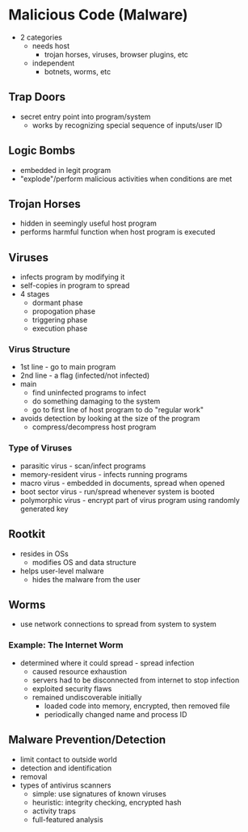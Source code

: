 # Malicious Code (Malware)
- 2 categories
    - needs host
        - trojan horses, viruses, browser plugins, etc
    - independent
        - botnets, worms, etc
## Trap Doors
- secret entry point into program/system
    - works by recognizing special sequence of inputs/user ID
## Logic Bombs
- embedded in legit program
- "explode"/perform malicious activities when conditions are met

## Trojan Horses
- hidden in seemingly useful host program
- performs harmful function when host program is executed

## Viruses
- infects program by modifying it
- self-copies in program to spread
- 4 stages
    - dormant phase
    - propogation phase
    - triggering phase
    - execution phase
### Virus Structure
- 1st line - go to main program
- 2nd line - a flag (infected/not infected)
- main
    - find uninfected programs to infect
    - do something damaging to the system
    - go to first line of host program to do "regular work"
- avoids detection by looking at the size of the program
    - compress/decompress host program
### Type of Viruses
- parasitic virus - scan/infect programs
- memory-resident virus - infects running programs
- macro virus - embedded in documents, spread when opened
- boot sector virus - run/spread whenever system is booted
- polymorphic virus - encrypt part of virus program using randomly generated key

## Rootkit
- resides in OSs
    - modifies OS and data structure
- helps user-level malware  
    - hides the malware from the user
## Worms
- use network connections to spread from system to system
### Example: The Internet Worm
- determined where it could spread - spread infection
    - caused resource exhaustion
    - servers had to be disconnected from internet to stop infection
    - exploited security flaws
    - remained undiscoverable initially
        - loaded code into memory, encrypted, then removed file
        - periodically changed name and process ID
## Malware Prevention/Detection
- limit contact to outside world
- detection and identification
- removal
- types of antivirus scanners
    - simple: use signatures of known viruses
    - heuristic: integrity checking, encrypted hash
    - activity traps
    - full-featured analysis